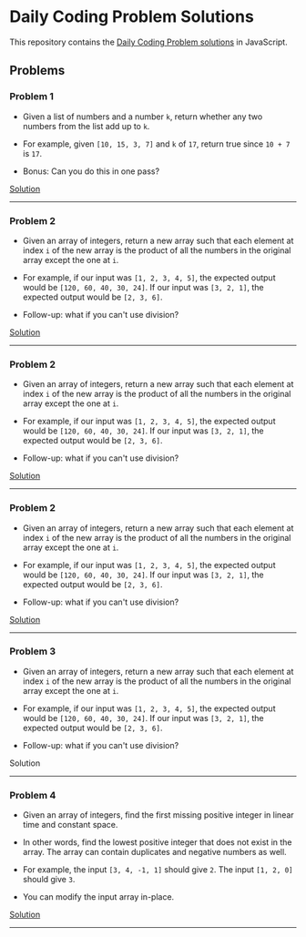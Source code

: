 # Daily Coding Problem Solutions

This repository contains the [Daily Coding Problem solutions](https://www.dailycodingproblem.com/)  in JavaScript.

## Problems

### Problem 1

- Given a list of numbers and a number `k`, return whether any two numbers from the list add up to `k`.
- For example, given `[10, 15, 3, 7]` and `k` of `17`, return true since `10 + 7` is `17`.

- Bonus: Can you do this in one pass?

[Solution](Solutions/01-99/problem01.js)

---

### Problem 2

- Given an array of integers, return a new array such that each element at index `i` of the new array is the product of all the numbers in the original array except the one at `i`.
- For example, if our input was `[1, 2, 3, 4, 5]`, the expected output would be `[120, 60, 40, 30, 24]`. If our input was `[3, 2, 1]`, the expected output would be `[2, 3, 6]`.

- Follow-up: what if you can't use division?

[Solution](Solutions/01-99/problem02.js)

---

### Problem 2

- Given an array of integers, return a new array such that each element at index `i` of the new array is the product of all the numbers in the original array except the one at `i`.
- For example, if our input was `[1, 2, 3, 4, 5]`, the expected output would be `[120, 60, 40, 30, 24]`. If our input was `[3, 2, 1]`, the expected output would be `[2, 3, 6]`.

- Follow-up: what if you can't use division?

[Solution](Solutions/01-99/problem02.js)

---

### Problem 2

- Given an array of integers, return a new array such that each element at index `i` of the new array is the product of all the numbers in the original array except the one at `i`.
- For example, if our input was `[1, 2, 3, 4, 5]`, the expected output would be `[120, 60, 40, 30, 24]`. If our input was `[3, 2, 1]`, the expected output would be `[2, 3, 6]`.

- Follow-up: what if you can't use division?

[Solution](Solutions/01-99/problem02.js)

---

### Problem 3

- Given an array of integers, return a new array such that each element at index `i` of the new array is the product of all the numbers in the original array except the one at `i`.
- For example, if our input was `[1, 2, 3, 4, 5]`, the expected output would be `[120, 60, 40, 30, 24]`. If our input was `[3, 2, 1]`, the expected output would be `[2, 3, 6]`.

- Follow-up: what if you can't use division?

Solution

---

### Problem 4

- Given an array of integers, find the first missing positive integer in linear time and constant space.
- In other words, find the lowest positive integer that does not exist in the array. The array can contain duplicates and negative numbers as well.

- For example, the input `[3, 4, -1, 1]` should give `2`. The input `[1, 2, 0]` should give `3`.

- You can modify the input array in-place.

[Solution](Solutions/01-99/problem04.js)

---
